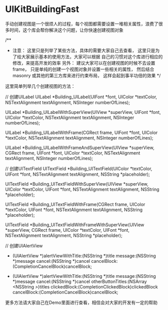 # UIKitBuildingFast
手动创建视图是一个很烦人的过程，每个视图都需要设置一堆相关属性，浪费了很多时间，这个库会帮你解决这个问题，让你快速创建视图对象

/**
* 注意：
这里只是列举了某些方法，具体的需要大家自己去查看，
这里只是为了给大家展示基本的使用方法，大家可以根据
自己的习惯对这个库进行相应的修改，来提高开发的效率
另外：
建议大家可以在创建视图的时候不去设置frame，
只是单纯的创建一个视图对象并设置一些相关的属性，
然后结合 masonry 或其他的第三方库来进行约束布局，
这样会起到事半功倍的效果
*/

这里简单列举几个创建视图的方法：

// 创建UILabel
UILabel *Building_UILabel(UIFont *font, UIColor *textColor, NSTextAlignment textAlignment, NSInteger numberOfLines);

UILabel *Building_UILabelWithSuperView(UIView *superView, UIFont *font, UIColor *textColor, NSTextAlignment textAlignment, NSInteger numberOfLines);

UILabel *Building_UILabelWithFrame(CGRect frame, UIFont *font, UIColor *textColor, NSTextAlignment textAlignment, NSInteger numberOfLines);

UILabel *Building_UILabelWithFrameAndSuperView(UIView *superView, CGRect frame, UIFont *font, UIColor *textColor, NSTextAlignment textAlignment, NSInteger numberOfLines);

// 创建UITextField
UITextField *Building_UITextField(UIColor *textColor, UIFont *font, NSTextAlignment textAlignment, NSString *placeholder);

UITextField *Building_UITextFieldWithSuperView(UIView *superView, UIColor *textColor, UIFont *font, NSTextAlignment textAlignment, NSString *placeholder);

UITextField *Building_UITextFieldWithFrame(CGRect frame, UIColor *textColor, UIFont *font, NSTextAlignment textAlignment, NSString *placeholder);

UITextField *Building_UITextFieldWithFrameWithSuperView(UIView *superView, CGRect frame, UIColor *textColor, UIFont *font, NSTextAlignment textAlignment, NSString *placeholder);

// 创建UIAlertView
+ (UIAlertView *)alertViewWithTitle:(NSString *)title
message:(NSString *)message
cancel:(NSString *)cancel
cancelBlock:(CompletionCancelBlock)cancelBlock;

+ (UIAlertView *)alertViewWithTitle:(NSString *)title
message:(NSString *)message
cancel:(NSString *)cancel
otherButtonTitles:(NSArray <NSString *>*)titles
clickedBlock:(CompletionClickedBlock)clickedBlock
cancelBlock:(CompletionCancelBlock)cancelBlock;

更多方法请大家自己在Demo里面进行查看，相信会对大家的开发有一定的帮助


